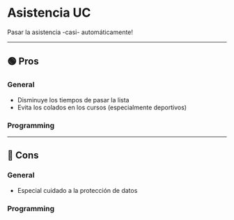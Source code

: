 # Asistencia UC
Pasar la asistencia -casi- automáticamente!

----------------------------------------------------------------------------------------------
## 🟢 Pros

### General
- Disminuye los tiempos de pasar la lista
- Evita los colados en los cursos (especialmente deportivos)

### Programming

----------------------------------------------------------------------------------------------
## 🔴 Cons

### General
- Especial cuidado a la protección de datos

### Programming
